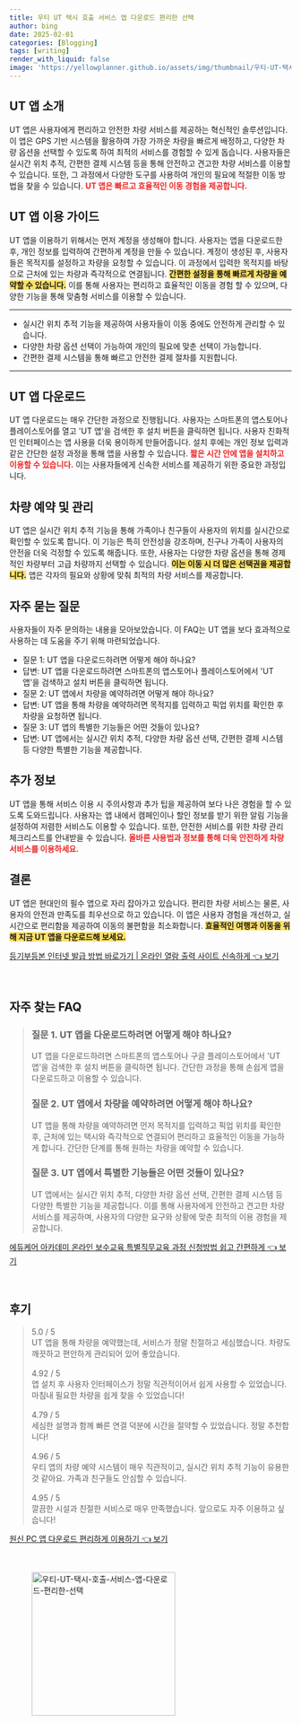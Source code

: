 ```yaml
---
title: 우티 UT 택시 호출 서비스 앱 다운로드 편리한 선택
author: bing
date: 2025-02-01
categories: [Blogging]
tags: [writing]
render_with_liquid: false
image: 'https://yellowplanner.github.io/assets/img/thumbnail/우티-UT-택시-호출-서비스-앱-다운로드-편리한-선택.webp'
---
```



<h2 id='UT 앱 소개'>UT 앱 소개</h2>

<p>UT 앱은 사용자에게 편리하고 안전한 차량 서비스를 제공하는 혁신적인 솔루션입니다. 이 앱은 GPS 기반 시스템을 활용하여 가장 가까운 차량을 빠르게 배정하고, 다양한 차량 옵션을 선택할 수 있도록 하여 최적의 서비스를 경험할 수 있게 돕습니다. 사용자들은 실시간 위치 추적, 간편한 결제 시스템 등을 통해 안전하고 견고한 차량 서비스를 이용할 수 있습니다. 또한, 그 과정에서 다양한 도구를 사용하여 개인의 필요에 적절한 이동 방법을 찾을 수 있습니다. <b><span style="color: #ee2323;">UT 앱은 빠르고 효율적인 이동 경험을 제공합니다.</span></b></p>

<h2 id='UT 앱 이용 가이드'>UT 앱 이용 가이드</h2>

<p>UT 앱을 이용하기 위해서는 먼저 계정을 생성해야 합니다. 사용자는 앱을 다운로드한 후, 개인 정보를 입력하여 간편하게 계정을 만들 수 있습니다. 계정이 생성된 후, 사용자들은 목적지를 설정하고 차량을 요청할 수 있습니다. 이 과정에서 입력한 목적지를 바탕으로 근처에 있는 차량과 즉각적으로 연결됩니다. <b><span style="background-color: #ffe066;">간편한 설정을 통해 빠르게 차량을 예약할 수 있습니다.</span></b> 이를 통해 사용자는 편리하고 효율적인 이동을 경험 할 수 있으며, 다양한 기능을 통해 맞춤형 서비스를 이용할 수 있습니다.</p>

<hr />

<ul>
    <li>실시간 위치 추적 기능을 제공하여 사용자들이 이동 중에도 안전하게 관리할 수 있습니다.</li>
    <li>다양한 차량 옵션 선택이 가능하여 개인의 필요에 맞춘 선택이 가능합니다.</li>
    <li>간편한 결제 시스템을 통해 빠르고 안전한 결제 절차를 지원합니다.</li>
</ul>

<hr />

<h2 id='UT 앱 다운로드'>UT 앱 다운로드</h2>

<p>UT 앱 다운로드는 매우 간단한 과정으로 진행됩니다. 사용자는 스마트폰의 앱스토어나 플레이스토어를 열고 'UT 앱'을 검색한 후 설치 버튼을 클릭하면 됩니다. 사용자 친화적인 인터페이스는 앱 사용을 더욱 용이하게 만들어줍니다. 설치 후에는 개인 정보 입력과 같은 간단한 설정 과정을 통해 앱을 사용할 수 있습니다. <b><span style="color: #ee2323;">짧은 시간 안에 앱을 설치하고 이용할 수 있습니다.</span></b> 이는 사용자들에게 신속한 서비스를 제공하기 위한 중요한 과정입니다.</p>

<h2 id='차량 예약 및 관리'>차량 예약 및 관리</h2>

<p>UT 앱은 실시간 위치 추적 기능을 통해 가족이나 친구들이 사용자의 위치를 실시간으로 확인할 수 있도록 합니다. 이 기능은 특히 안전성을 강조하며, 친구나 가족이 사용자의 안전을 더욱 걱정할 수 있도록 해줍니다. 또한, 사용자는 다양한 차량 옵션을 통해 경제적인 차량부터 고급 차량까지 선택할 수 있습니다. <b><span style="background-color: #ffe066;">이는 이동 시 더 많은 선택권을 제공합니다.</span></b> 앱은 각자의 필요와 상황에 맞춰 최적의 차량 서비스를 제공합니다.</p>

<h2 id='자주 묻는 질문'>자주 묻는 질문</h2>

<p>사용자들이 자주 문의하는 내용을 모아보았습니다. 이 FAQ는 UT 앱을 보다 효과적으로 사용하는 데 도움을 주기 위해 마련되었습니다.</p>

<ul>
    <li>질문 1: UT 앱을 다운로드하려면 어떻게 해야 하나요?</li>
    <li>답변: UT 앱을 다운로드하려면 스마트폰의 앱스토어나 플레이스토어에서 'UT 앱'을 검색하고 설치 버튼을 클릭하면 됩니다.</li>
    <li>질문 2: UT 앱에서 차량을 예약하려면 어떻게 해야 하나요?</li>
    <li>답변: UT 앱을 통해 차량을 예약하려면 목적지를 입력하고 픽업 위치를 확인한 후 차량을 요청하면 됩니다.</li>
    <li>질문 3: UT 앱의 특별한 기능들은 어떤 것들이 있나요?</li>
    <li>답변: UT 앱에서는 실시간 위치 추적, 다양한 차량 옵션 선택, 간편한 결제 시스템 등 다양한 특별한 기능을 제공합니다.</li>
</ul>

<h2 id='추가 정보'>추가 정보</h2>

<p>UT 앱을 통해 서비스 이용 시 주의사항과 추가 팁을 제공하여 보다 나은 경험을 할 수 있도록 도와드립니다. 사용자는 앱 내에서 캠페인이나 할인 정보를 받기 위한 알림 기능을 설정하여 저렴한 서비스도 이용할 수 있습니다. 또한, 안전한 서비스를 위한 차량 관리 체크리스트를 안내받을 수 있습니다. <b><span style="color: #ee2323;">올바른 사용법과 정보를 통해 더욱 안전하게 차량 서비스를 이용하세요.</span></b></p>

<h2 id='결론'>결론</h2>

<p>UT 앱은 현대인의 필수 앱으로 자리 잡아가고 있습니다. 편리한 차량 서비스는 물론, 사용자의 안전과 만족도를 최우선으로 하고 있습니다. 이 앱은 사용자 경험을 개선하고, 실시간으로 편리함을 제공하여 이동의 불편함을 최소화합니다. <b><span style="background-color: #ffe066;">효율적인 여행과 이동을 위해 지금 UT 앱을 다운로드해 보세요.</span></b></p>


<p><a class="click-button" title="등기부등본 인터넷 발급 방법 바로가기 | 온라인 열람 출력 사이트 신속하게" href="https://yellowplanner.github.io/posts/%EB%93%B1%EA%B8%B0%EB%B6%80%EB%93%B1%EB%B3%B8-%EC%9D%B8%ED%84%B0%EB%84%B7-%EB%B0%9C%EA%B8%89-%EB%B0%A9%EB%B2%95-%EB%B0%94%EB%A1%9C%EA%B0%80%EA%B8%B0-%EC%98%A8%EB%9D%BC%EC%9D%B8-%EC%97%B4%EB%9E%8C-%EC%B6%9C%EB%A0%A5-%EC%82%AC%EC%9D%B4%ED%8A%B8-%EC%8B%A0%EC%86%8D%ED%95%98%EA%B2%8C/" rel="dofollow">등기부등본 인터넷 발급 방법 바로가기 | 온라인 열람 출력 사이트 신속하게 👈 보기</a></p><br>
<h2 id='자주_찾는_FAQ'>자주 찾는 FAQ</h2>
<div itemscope="" itemtype="https://schema.org/FAQPage"> 
<blockquote> 
<div itemscope="" itemprop="mainEntity" itemtype="https://schema.org/Question"> 
<h3 itemprop="name">질문 1. UT 앱을 다운로드하려면 어떻게 해야 하나요?</h3> 
<div itemscope="" itemprop="acceptedAnswer" itemtype="https://schema.org/Answer"> 
<span itemprop="text"> 
<p>UT 앱을 다운로드하려면 스마트폰의 앱스토어나 구글 플레이스토어에서 'UT 앱'을 검색한 후 설치 버튼을 클릭하면 됩니다. 간단한 과정을 통해 손쉽게 앱을 다운로드하고 이용할 수 있습니다.</p> 
</span> 
</div> 
</div> 

<div itemscope="" itemprop="mainEntity" itemtype="https://schema.org/Question"> 
<h3 itemprop="name">질문 2. UT 앱에서 차량을 예약하려면 어떻게 해야 하나요?</h3> 
<div itemscope="" itemprop="acceptedAnswer" itemtype="https://schema.org/Answer"> 
<span itemprop="text"> 
<p>UT 앱을 통해 차량을 예약하려면 먼저 목적지를 입력하고 픽업 위치를 확인한 후, 근처에 있는 택시와 즉각적으로 연결되어 편리하고 효율적인 이동을 가능하게 합니다. 간단한 단계를 통해 원하는 차량을 예약할 수 있습니다.</p> 
</span> 
</div> 
</div> 

<div itemscope="" itemprop="mainEntity" itemtype="https://schema.org/Question"> 
<h3 itemprop="name">질문 3. UT 앱에서 특별한 기능들은 어떤 것들이 있나요?</h3> 
<div itemscope="" itemprop="acceptedAnswer" itemtype="https://schema.org/Answer"> 
<span itemprop="text"> 
<p>UT 앱에서는 실시간 위치 추적, 다양한 차량 옵션 선택, 간편한 결제 시스템 등 다양한 특별한 기능을 제공합니다. 이를 통해 사용자에게 안전하고 견고한 차량 서비스를 제공하며, 사용자의 다양한 요구와 상황에 맞춘 최적의 이용 경험을 제공합니다.</p> 
</span> 
</div> 
</div> 
</blockquote> 
</div>
<p><a class="click-button" title="에듀케어 아카데미 온라인 보수교육 특별직무교육 과정 신청방법 쉽고 간편하게" href="https://yellowplanner.github.io/posts/%EC%97%90%EB%93%80%EC%BC%80%EC%96%B4-%EC%95%84%EC%B9%B4%EB%8D%B0%EB%AF%B8-%EC%98%A8%EB%9D%BC%EC%9D%B8-%EB%B3%B4%EC%88%98%EA%B5%90%EC%9C%A1-%ED%8A%B9%EB%B3%84%EC%A7%81%EB%AC%B4%EA%B5%90%EC%9C%A1-%EA%B3%BC%EC%A0%95-%EC%8B%A0%EC%B2%AD%EB%B0%A9%EB%B2%95-%EC%89%BD%EA%B3%A0-%EA%B0%84%ED%8E%B8%ED%95%98%EA%B2%8C/" rel="dofollow">에듀케어 아카데미 온라인 보수교육 특별직무교육 과정 신청방법 쉽고 간편하게 👈 보기</a></p><br>
<h2 id='후기'>후기</h2>
<div itemscope itemtype="https://schema.org/Product">
  <blockquote>
  <div itemprop="review" itemscope itemtype="https://schema.org/Review">
      <div itemprop="reviewRating" itemscope itemtype="https://schema.org/Rating"> <span itemprop="ratingValue">5.0</span> / <span itemprop="bestRating">5</span> </div>
      <span itemprop="reviewBody">UT 앱을 통해 차량을 예약했는데, 서비스가 정말 친절하고 세심했습니다. 차량도 깨끗하고 편안하게 관리되어 있어 좋았습니다.</span>
  </div>
  <br>
  <div itemprop="review" itemscope itemtype="https://schema.org/Review">
      <div itemprop="reviewRating" itemscope itemtype="https://schema.org/Rating"> <span itemprop="ratingValue">4.92</span> / <span itemprop="bestRating">5</span> </div>
      <span itemprop="reviewBody">앱 설치 후 사용자 인터페이스가 정말 직관적이어서 쉽게 사용할 수 있었습니다. 마침내 필요한 차량을 쉽게 찾을 수 있었습니다!</span>
  </div>
  <br>
  <div itemprop="review" itemscope itemtype="https://schema.org/Review">
      <div itemprop="reviewRating" itemscope itemtype="https://schema.org/Rating"> <span itemprop="ratingValue">4.79</span> / <span itemprop="bestRating">5</span> </div>
      <span itemprop="reviewBody">세심한 설명과 함께 빠른 연결 덕분에 시간을 절약할 수 있었습니다. 정말 추천합니다!</span>
  </div>
  <br>
  <div itemprop="review" itemscope itemtype="https://schema.org/Review">
      <div itemprop="reviewRating" itemscope itemtype="https://schema.org/Rating"> <span itemprop="ratingValue">4.96</span> / <span itemprop="bestRating">5</span> </div>
      <span itemprop="reviewBody">우티 앱의 차량 예약 시스템이 매우 직관적이고, 실시간 위치 추적 기능이 유용한 것 같아요. 가족과 친구들도 안심할 수 있습니다.</span>
  </div>
  <br>
  <div itemprop="review" itemscope itemtype="https://schema.org/Review">
      <div itemprop="reviewRating" itemscope itemtype="https://schema.org/Rating"> <span itemprop="ratingValue">4.95</span> / <span itemprop="bestRating">5</span> </div>
      <span itemprop="reviewBody">깔끔한 시설과 친절한 서비스로 매우 만족했습니다. 앞으로도 자주 이용하고 싶습니다!</span>
  </div>
  </blockquote>
</div>
<p><a class="click-button" title="원신 PC 앱 다운로드 편리하게 이용하기" href="https://yellowplanner.github.io/posts/%EC%9B%90%EC%8B%A0-PC-%EC%95%B1-%EB%8B%A4%EC%9A%B4%EB%A1%9C%EB%93%9C-%ED%8E%B8%EB%A6%AC%ED%95%98%EA%B2%8C-%EC%9D%B4%EC%9A%A9%ED%95%98%EA%B8%B0/" rel="dofollow">원신 PC 앱 다운로드 편리하게 이용하기 👈 보기</a></p><br>
<figure class="image"><img src="https://yellowplanner.github.io/assets/img/thumbnail/우티-UT-택시-호출-서비스-앱-다운로드-편리한-선택.webp" alt="우티-UT-택시-호출-서비스-앱-다운로드-편리한-선택" width="256" height="256"></figure>